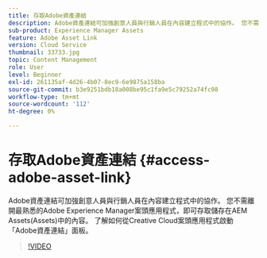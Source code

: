 ```yaml
---
title: 存取Adobe資產連結
description: Adobe資產連結可加強創意人員與行銷人員在內容建立程式中的協作。 您不需離開最熟悉的Adobe Experience Manager案頭應用程式，即可存取儲存在AEM Assets(Assets)中的內容。 了解如何從Creative Cloud案頭應用程式啟動「Adobe資產連結」面板。
sub-product: Experience Manager Assets
feature: Adobe Asset Link
version: Cloud Service
thumbnail: 33733.jpg
topic: Content Management
role: User
level: Beginner
exl-id: 261135af-4d26-4b07-8ec9-6e9875a158ba
source-git-commit: b3e9251bdb18a008be95c1fa9e5c79252a74fc98
workflow-type: tm+mt
source-wordcount: '112'
ht-degree: 0%

---
```


# 存取Adobe資產連結 {#access-adobe-asset-link}

Adobe資產連結可加強創意人員與行銷人員在內容建立程式中的協作。 您不需離開最熟悉的Adobe Experience Manager案頭應用程式，即可存取儲存在AEM Assets(Assets)中的內容。 了解如何從Creative Cloud案頭應用程式啟動「Adobe資產連結」面板。

>[!VIDEO](https://video.tv.adobe.com/v/33733?quality=12&learn=on)

